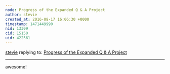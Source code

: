 ```yaml
---
node: Progress of the Expanded Q & A Project
author: stevie
created_at: 2016-08-17 16:06:30 +0000
timestamp: 1471449990
nid: 13309
cid: 15150
uid: 422561
---
```




[stevie](../profile/stevie) replying to: [Progress of the Expanded Q & A Project](../notes/ananyo2012/07-25-2016/progress-of-the-expanded-q-a-project)

----
awesome! 